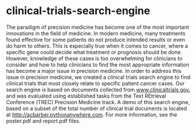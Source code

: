 # clinical-trials-search-engine
  The paradigm of precision medicine has become one of the most important innovations in the field of medicine. In modern medicine, many treatments found effective for some patients do not produce intended results or even do harm to others. This is especially true when it comes to cancer, where a specific gene could decide what treatment or prognosis should be done. However, knowledge of these cases is too overwhelming for clinicians to consider and how to help clinicians to find the most appropriate information has become a major issue in precision medicine.
  In order to address this issue in precision medicine, we created a clinical trials search engine to find clinical trials that most closely relate to specific patient cancer cases. Our search engine is based on documents collected from www.clinicaltrials.gov, and was evaluated using established tasks from the Text REtrieval Conference (TREC) Precision Medicine track. A demo of this search engine, based on a subset of the total number of clinical trial documents is located at http://acbarber.pythonanywhere.com.
  For more information, see the poster.pdf and report.pdf files.
